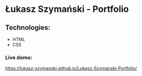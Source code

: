 # Łukasz Szymański - Portfolio

## Technologies: 
* HTML
* CSS

### Live demo: 
https://lukasz-szymanski.github.io/Lukasz-Szymanski-Portfolio/
